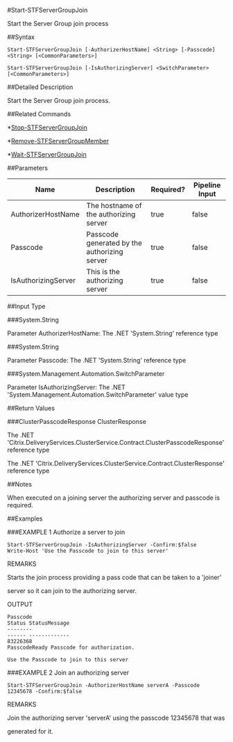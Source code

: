 #Start-STFServerGroupJoin
Start the Server Group join process
##Syntax
```Start-STFServerGroupJoin [-AuthorizerHostName] <String> [-Passcode] <String> [<CommonParameters>]
Start-STFServerGroupJoin [-IsAuthorizingServer] <SwitchParameter> [<CommonParameters>]
```
##Detailed Description
Start the Server Group join process.
##Related Commands
*[Stop-STFServerGroupJoin](Stop-STFServerGroupJoin)
*[Remove-STFServerGroupMember](Remove-STFServerGroupMember)
*[Wait-STFServerGroupJoin](Wait-STFServerGroupJoin)
##Parameters
|Name|Description|Required?|Pipeline Input||--|--|--|--||AuthorizerHostName|The hostname of the authorizing server|true|false||Passcode|Passcode generated by the authorizing server|true|false||IsAuthorizingServer|This is the authorizing server|true|false|##Input Type
###System.String
Parameter AuthorizerHostName: The .NET 'System.String' reference type
###System.String
Parameter Passcode: The .NET 'System.String' reference type
###System.Management.Automation.SwitchParameter
Parameter IsAuthorizingServer: The .NET 'System.Management.Automation.SwitchParameter' value type
##Return Values
###ClusterPasscodeResponse ClusterResponse
The .NET 'Citrix.DeliveryServices.ClusterService.Contract.ClusterPasscodeResponse' reference type
The .NET 'Citrix.DeliveryServices.ClusterService.Contract.ClusterResponse' reference type
##Notes
When executed on a joining server the authorizing server and passcode is required.
##Examples
###EXAMPLE 1 Authorize a server to join
```Start-STFServerGroupJoin -IsAuthorizingServer -Confirm:$false
Write-Host 'Use the Passcode to join to this server'
```
REMARKS
Starts the join process providing a pass code that can be taken to a 'joiner'
server so it can join to the authorizing server.
OUTPUT
```Passcode                                                                     
Status StatusMessage                           
--------                                                                     
------ -------------                           
83226368                                                              
PasscodeReady Passcode for authorization.

Use the Passcode to join to this server
```
###EXAMPLE 2 Join an authorizing server
```Start-STFServerGroupJoin -AuthorizerHostName serverA -Passcode 12345678 -Confirm:$false
```
REMARKS
Join the authorizing server 'serverA' using the passcode 12345678 that was
generated for it.

